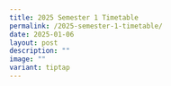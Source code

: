 ```yaml
---
title: 2025 Semester 1 Timetable
permalink: /2025-semester-1-timetable/
date: 2025-01-06
layout: post
description: ""
image: ""
variant: tiptap
---
```

